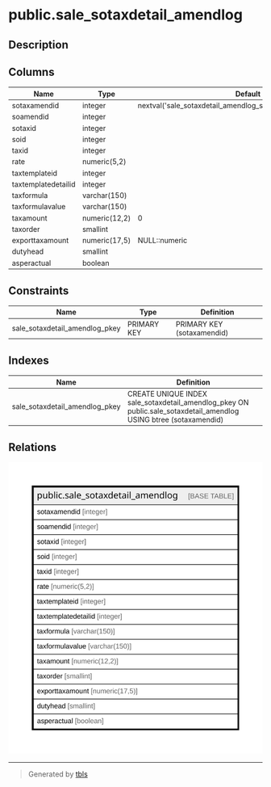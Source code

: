 # public.sale_sotaxdetail_amendlog

## Description

## Columns

| Name | Type | Default | Nullable | Children | Parents | Comment |
| ---- | ---- | ------- | -------- | -------- | ------- | ------- |
| sotaxamendid | integer | nextval('sale_sotaxdetail_amendlog_sotaxamendid_seq'::regclass) | false |  |  |  |
| soamendid | integer |  | true |  |  |  |
| sotaxid | integer |  | true |  |  |  |
| soid | integer |  | true |  |  |  |
| taxid | integer |  | true |  |  |  |
| rate | numeric(5,2) |  | true |  |  |  |
| taxtemplateid | integer |  | true |  |  |  |
| taxtemplatedetailid | integer |  | true |  |  |  |
| taxformula | varchar(150) |  | true |  |  |  |
| taxformulavalue | varchar(150) |  | true |  |  |  |
| taxamount | numeric(12,2) | 0 | true |  |  |  |
| taxorder | smallint |  | true |  |  |  |
| exporttaxamount | numeric(17,5) | NULL::numeric | true |  |  |  |
| dutyhead | smallint |  | true |  |  |  |
| asperactual | boolean |  | true |  |  |  |

## Constraints

| Name | Type | Definition |
| ---- | ---- | ---------- |
| sale_sotaxdetail_amendlog_pkey | PRIMARY KEY | PRIMARY KEY (sotaxamendid) |

## Indexes

| Name | Definition |
| ---- | ---------- |
| sale_sotaxdetail_amendlog_pkey | CREATE UNIQUE INDEX sale_sotaxdetail_amendlog_pkey ON public.sale_sotaxdetail_amendlog USING btree (sotaxamendid) |

## Relations

![er](public.sale_sotaxdetail_amendlog.svg)

---

> Generated by [tbls](https://github.com/k1LoW/tbls)
